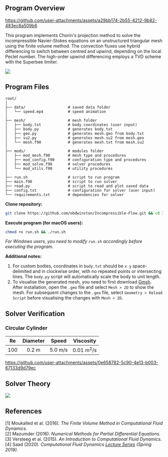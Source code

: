 ## Program Overview

https://github.com/user-attachments/assets/a29bb174-2b55-4212-9b82-483ec8a509b6

This program implements Chorin's projection method to solve the incompressible Navier-Stokes equations on an unstructured triangular mesh using the finite volume method. The convection fluxes use hybrid differencing to switch between centred and upwind, depending on the local Peclet number. The high-order upwind differencing employs a TVD scheme with the Superbee limiter.

![](https://github.com/user-attachments/assets/51e4886b-5f69-4d03-96c3-250836c17a89)

## Program Files

```
root/
│
├── data/                   # saved data folder
│   └── speed.mp4           # speed animation
│
├── mesh/                   # mesh folder
│   ├── body.txt            # body coordinates (user input)
│   ├── body.py             # generates body.txt
│   ├── geo.py              # generates mesh.geo from body.txt
│   ├── su2.py              # generates mesh.su2 from mesh.geo
│   └── mesh.f90            # generates mesh.txt from mesh.su2
│
├── mods/                   # modules folder
│   ├── mod_mesh.f90        # mesh type and procedures
│   ├── mod_config.f90      # configuration type and procedures
│   ├── mod_solve.f90       # solver procedures
│   └── mod_utils.f90       # utility procedures
│
├── run.sh                  # script to run program
├── main.f90                # script to run solver
├── read.py                 # script to read and plot saved data
├── config.txt              # configuration for solver (user input)
└── requirements.txt        # dependencies for solver
```

**Clone repository:**

```bash
git clone https://github.com/obdwinston/Incompressible-Flow.git && cd Incompressible-Flow
```

**Execute program (for macOS users):**

```bash
chmod +x run.sh && ./run.sh
```

_For Windows users, you need to modify `run.sh` accordingly before executing the program._

**Additional notes:**

1. For custom bodies, coordinates in `body.txt` should be `x y` space-delimited and in clockwise order, with no repeated points or intersecting lines. The `body.py` script will automatically scale the body to unit length.
2. To visualise the generated mesh, you need to first download [Gmsh](https://gmsh.info/#Download). After installation, open the `.geo` file and select `Mesh > 2D` to show the mesh. For subsequent changes to the `.geo` file, select `Geometry > Reload Script` before visualising the changes with `Mesh > 2D`.

## Solver Verification

### Circular Cylinder

| Re  | Diameter |  Speed  |      Viscosity       |
| :-: | :------: | :-----: | :------------------: |
| 100 |  0.2 m   | 5.0 m/s | 0.01 m<sup>2</sup>/s |

https://github.com/user-attachments/assets/0e658782-5c90-4e13-b003-67133d9d79ec

## Solver Theory

![](https://github.com/user-attachments/assets/81850a3a-e507-4f98-a0ad-5007fa0ab79c)

## References

[1] Moukalled et al. (2016). _The Finite Volume Method in Computational Fluid Dynamics._  
[2] Mazumder (2016). _Numerical Methods for Partial Differential Equations._  
[3] Versteeg et al. (2015). _An Introduction to Computational Fluid Dynamics._  
[4] Saad (2020). _Computational Fluid Dynamics [Lecture Series](https://www.youtube.com/watch?v=sSqtgi0zqT8&list=PLEaLl6Sf-KIC7oet7zvNfW03aocrIq-s4) (Spring 2019)._
